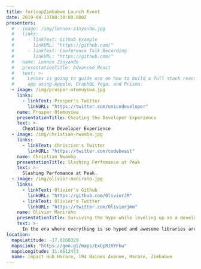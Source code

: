 ```yaml
---
title: forloopZimbabwe Launch Event
date: 2019-04-13T08:30:00.000Z
presenters:
  # - image: /img/lennex-zinyando.jpg
  #   links:
  #     - linkText: Github Example
  #       linkURL: "https://github.com/"
  #     - linkText: Conference Talk Recording
  #       linkURL: "https://github.com/"
  #   name: Lennex Zinyando
  #   presentationTitle: Advanced React
  #   text: >-
  #     Lennex is going to guide use on how to build a full stack react and graphql
  #     app using Appolo, GraphQL Yoga, and Prisma.
  - image: /img/prosper-otemuyiwa.jpg
    links:
      - linkText: Prosper's Twitter
        linkURL: "https://twitter.com/unicodeveloper"
    name: Prosper Otemuyiwa
    presentationTitle: Cheating the Developer Experience
    text: >-
      Cheating the Developer Experience
  - image: /img/christian-nwamba.jpg
    links:
      - linkText: Christian's Twitter
        linkURL: "https://twitter.com/codebeast"
    name: Christian Nwamba
    presentationTitle: Slashing Perfomance at Peak
    text: >-
      Slashing Perfomance at Peak.
  - image: /img/olivier-maniraho.jpg
    links:
      - linkText: Olivier's Github
        linkURL: "https://github.com/OlivierJM"
      - linkText: Olivier's Twitter
        linkURL: "https://twitter.com/Olivierjmm"
    name: Olivier Maniraho
    presentationTitle: Surviving the hype while leveling up as a developer
    text: >-
      In the era where everything is so hyped and awesome libraries are released everyday, how do you keep up and become even a better developer?
location:
  mapsLatitude: -17.8160329
  mapsLink: "https://goo.gl/maps/ExGpRJHYFkw"
  mapsLongitude: 31.0612473
  name: Impact Hub Harare, 194 Baines Avenue, Harare, Zimbabwe
---
```

